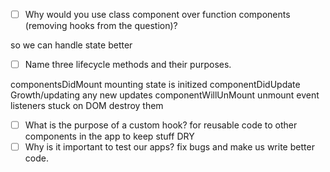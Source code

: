 - [ ] Why would you use class component over function components (removing hooks from the question)?

so we can handle state better

- [ ] Name three lifecycle methods and their purposes.

componentsDidMount mounting state is initized
componentDidUpdate Growth/updating  any new updates 
componentWillUnMount unmount event listeners stuck on DOM destroy them

- [ ] What is the purpose of a custom hook?
for reusable code to other components in the app
to keep stuff DRY
- [ ] Why is it important to test our apps?
fix bugs and make us write better code.